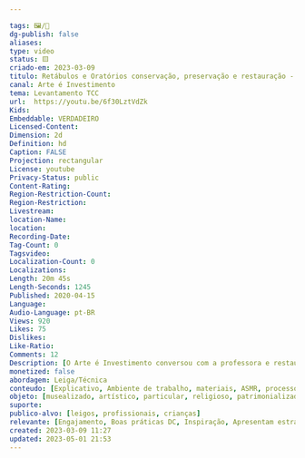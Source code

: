```yaml
---

tags: 🖼️/🎥️
dg-publish: false
aliases: 
type: video
status: 🟨️ 
criado-em: 2023-03-09
titulo: Retábulos e Oratórios conservação, preservação e restauração - Titina Corso.
canal: Arte é Investimento
tema: Levantamento TCC 
url:  https://youtu.be/6f30LztVdZk
Kids: 
Embeddable: VERDADEIRO
Licensed-Content: 
Dimension: 2d
Definition: hd
Caption: FALSE
Projection: rectangular
License: youtube
Privacy-Status: public
Content-Rating: 
Region-Restriction-Count: 
Region-Restriction: 
Livestream: 
location-Name: 
location: 
Recording-Date: 
Tag-Count: 0
Tagsvideo: 
Localization-Count: 0
Localizations: 
Length: 20m 45s
Length-Seconds: 1245
Published: 2020-04-15
Language: 
Audio-Language: pt-BR
Views: 920
Likes: 75
Dislikes: 
Like-Ratio: 
Comments: 12
Description: [O Arte é Investimento conversou com a professora e restauradora Titina Corso sobre a conservação, preservação e restauração de retábulos e oratórios, tema de um curso promovido pelo Museu de Arte Sacra de São Paulo <br><br><br> - o curso<br><br>   - o que é um retábulo<br><br>  - o que é um oratório;<br><br>  - do que eles são feitos <br><br>  - os oratórios e retábulos são todos iguais <br><br>  - aonde os retábulos e oratórios podem ser encontrados  (catolicismo, hinduísmo, umbanda, candomblé, etc);<br><br>  - retábulos e oratórios possuem elementos integrados <br><br>  como conservar e preservar um retábulo e um oratório e a análise da peça que será utilizada no curso <br><br><br>  Pode-se acessar diretamente os temas clicando nos respectivos tempos quando eles estiverem destacados com a cor azul. Para quem acessa por computador ou notebook, os tempos aparecerão em azul na descrição do vídeo. Para quem acessa por celular ou tablet, os tempos aparecerão em azul no primeiro comentário <br><br><br>Links <br>Museu de Arte Sacra de São Paulo<br> museuartesacra.org.br/<br><br>Cursos promovidos pelo Museu de Arte Sacra de São Paulo<br> museuartesacra.org.br/categoria/programacao/cursos/<br><br><br>Arte é Investimento, 1ª Fase, 1988 e 1989, e 2ª Fase, a partir de 2019<br><br>Responsável Jorge Priori<br><br>Criação Nelson Priori.]
monetized: false
abordagem: Leiga/Técnica
conteudo: [Explicativo, Ambiente de trabalho, materiais, ASMR, processos]
objeto: [musealizado, artístico, particular, religioso, patrimonializado, histórico]
suporte:
publico-alvo: [leigos, profissionais, crianças]
relevante: [Engajamento, Boas práticas DC, Inspiração, Apresentam estratégias de DC, Inovações, cibercultura]
created: 2023-03-09 11:27
updated: 2023-05-01 21:53
---
```

